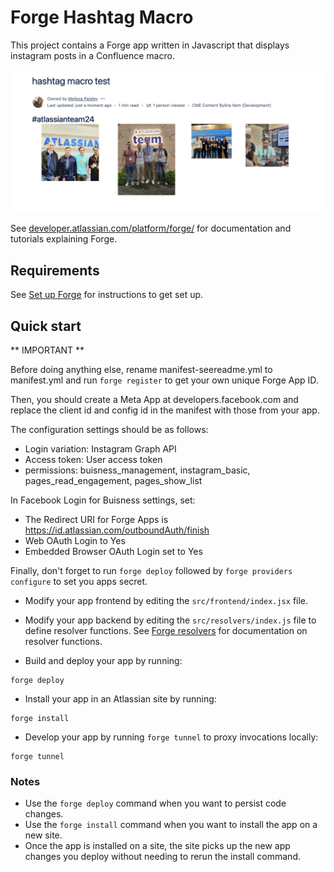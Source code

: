 # Forge Hashtag Macro

This project contains a Forge app written in Javascript that displays instagram posts in a Confluence macro. 

![Image](./images/hashtag-macro.png)

See [developer.atlassian.com/platform/forge/](https://developer.atlassian.com/platform/forge) for documentation and tutorials explaining Forge.

## Requirements

See [Set up Forge](https://developer.atlassian.com/platform/forge/set-up-forge/) for instructions to get set up.

## Quick start

** IMPORTANT **

Before doing anything else, rename manifest-seereadme.yml to manifest.yml and run ```forge register``` to get your own unique Forge App ID. 

Then, you should create a Meta App at developers.facebook.com and replace the client id and config id in the manifest with those from your app. 

The configuration settings should be as follows:

- Login variation: Instagram Graph API
- Access token: User access token
- permissions: buisness_management, instagram_basic, pages_read_engagement, pages_show_list

In Facebook Login for Buisness settings, set: 
- The Redirect URI for Forge Apps is https://id.atlassian.com/outboundAuth/finish
- Web OAuth Login to Yes
- Embedded Browser OAuth Login set to Yes

Finally, don't forget to run ```forge deploy``` followed by ```forge providers configure``` to set you apps secret.  


- Modify your app frontend by editing the `src/frontend/index.jsx` file.

- Modify your app backend by editing the `src/resolvers/index.js` file to define resolver functions. See [Forge resolvers](https://developer.atlassian.com/platform/forge/runtime-reference/custom-ui-resolver/) for documentation on resolver functions.

- Build and deploy your app by running:
```
forge deploy
```

- Install your app in an Atlassian site by running:
```
forge install
```

- Develop your app by running `forge tunnel` to proxy invocations locally:
```
forge tunnel
```

### Notes
- Use the `forge deploy` command when you want to persist code changes.
- Use the `forge install` command when you want to install the app on a new site.
- Once the app is installed on a site, the site picks up the new app changes you deploy without needing to rerun the install command.

